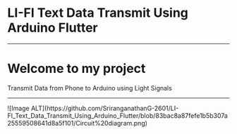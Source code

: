 #                                                                 LI-FI Text Data Transmit Using Arduino Flutter
<hr>
<h1>Welcome to my project</h1>
Transmit Data from Phone to Arduino using Light Signals
<hr>
![Image ALT](https://github.com/SriranganathanG-2601/LI-FI_Text_Data_Transmit_Using_Arduino_Flutter/blob/83bac8a87fefe1b5b307a25559508641d8a5f101/Circuit%20diagram.png)
